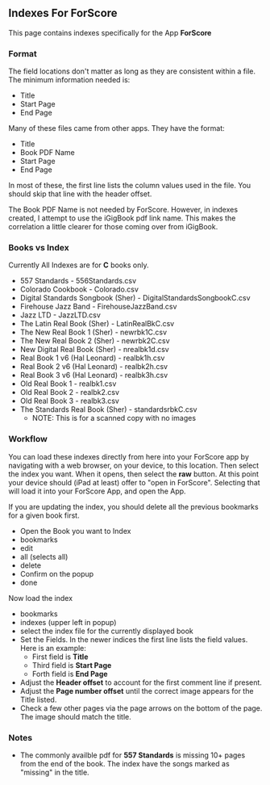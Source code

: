 ## Indexes For ForScore ##
This page contains indexes specifically for the App **ForScore**

### Format ###
The field locations don't matter as long as they are consistent within a file.   The minimum information needed is:
* Title
* Start Page
* End Page

Many of these files came from other apps.  They have the format:
* Title
* Book PDF Name
* Start Page
* End Page

In most of these, the first line lists the column values used in the file.  You should skip that line with the header offset.

The Book PDF Name is not needed by ForScore.  However, in indexes created, I attempt to use the iGigBook pdf link name.  This makes the correlation a little clearer for those coming over from iGigBook.

### Books vs Index ###
Currently All Indexes are for **C** books only.

* 557 Standards	- 556Standards.csv
* Colorado Cookbook	- Colorado.csv
* Digital Standards Songbook (Sher) - DigitalStandardsSongbookC.csv
* Firehouse Jazz Band  - FirehouseJazzBand.csv
* Jazz LTD - JazzLTD.csv
* The Latin Real Book (Sher) - LatinRealBkC.csv
* The New Real Book 1 (Sher) - newrbk1C.csv
* The New Real Book 2 (Sher) - newrbk2C.csv
* New Digital Real Book (Sher) - nrealbk1d.csv
* Real Book 1 v6 (Hal Leonard) - realbk1h.csv
* Real Book 2 v6 (Hal Leonard) - realbk2h.csv
* Real Book 3 v6 (Hal Leonard) - realbk3h.csv
* Old Real Book 1 - realbk1.csv
* Old Real Book 2 - realbk2.csv
* Old Real Book 3 - realbk3.csv
* The Standards Real Book (Sher) - standardsrbkC.csv
  * NOTE: This is for a scanned copy with no images



### Workflow ###

You can load these indexes directly from here into your ForScore app by navigating with a web browser, on your device, to this location.  Then select the index you want.  When it opens, then select the **raw** button.  At this point your device should (iPad at least) offer to "open in ForScore".  Selecting that will load it into your ForScore App, and open the App.

If you are updating the index, you should delete all the previous bookmarks for a given book first.
* Open the Book you want to Index
* bookmarks
* edit
* all (selects all)
* delete
* Confirm on the popup
* done

Now load the index
* bookmarks
* indexes (upper left in popup)
* select the index file for the currently displayed book
* Set the Fields.  In the newer indices the first line lists the field values.  Here is an example:
  * First field is **Title**
  * Third field is **Start Page**
  * Forth field is **End Page**
* Adjust the **Header offset** to account for the first comment line if present.
* Adjust the **Page number offset** until the correct image appears for the Title listed.
* Check a few other pages via the page arrows on the bottom of the page.  The image should match the title.

### Notes ###

* The commonly availble pdf for **557 Standards** is missing 10+ pages from the end of the book.  The index have the songs marked as "missing" in the title.



